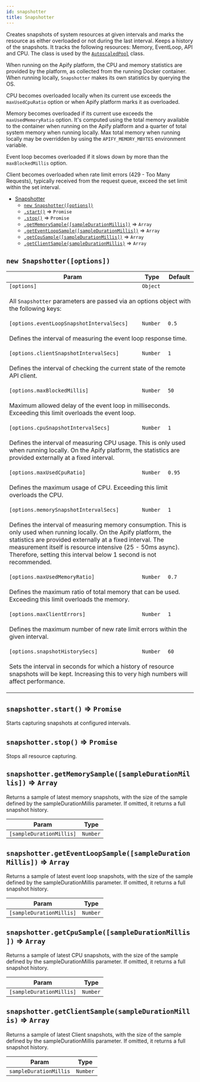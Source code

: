 ```yaml
---
id: snapshotter
title: Snapshotter
---
```

<a name="Snapshotter"></a>

Creates snapshots of system resources at given intervals and marks the resource
as either overloaded or not during the last interval. Keeps a history of the snapshots.
It tracks the following resources: Memory, EventLoop, API and CPU.
The class is used by the [`AutoscaledPool`](autoscaledpool) class.

When running on the Apify platform, the CPU and memory statistics are provided by the platform,
as collected from the running Docker container. When running locally, `Snapshotter`
makes its own statistics by querying the OS.

CPU becomes overloaded locally when its current use exceeds the `maxUsedCpuRatio` option or
when Apify platform marks it as overloaded.

Memory becomes overloaded if its current use exceeds the `maxUsedMemoryRatio` option.
It's computed using the total memory available to the container when running on
the Apify platform and a quarter of total system memory when running locally.
Max total memory when running locally may be overridden by using the `APIFY_MEMORY_MBYTES`
environment variable.

Event loop becomes overloaded if it slows down by more than the `maxBlockedMillis` option.

Client becomes overloaded when rate limit errors (429 - Too Many Requests),
typically received from the request queue, exceed the set limit within the set interval.


* [Snapshotter](snapshotter)
    * [`new Snapshotter([options])`](#new_Snapshotter_new)
    * [`.start()`](#Snapshotter+start) ⇒ `Promise`
    * [`.stop()`](#Snapshotter+stop) ⇒ `Promise`
    * [`.getMemorySample([sampleDurationMillis])`](#Snapshotter+getMemorySample) ⇒ `Array`
    * [`.getEventLoopSample([sampleDurationMillis])`](#Snapshotter+getEventLoopSample) ⇒ `Array`
    * [`.getCpuSample([sampleDurationMillis])`](#Snapshotter+getCpuSample) ⇒ `Array`
    * [`.getClientSample(sampleDurationMillis)`](#Snapshotter+getClientSample) ⇒ `Array`

<a name="new_Snapshotter_new"></a>

## `new Snapshotter([options])`
<table>
<thead>
<tr>
<th>Param</th><th>Type</th><th>Default</th>
</tr>
</thead>
<tbody>
<tr>
<td><code>[options]</code></td><td><code>Object</code></td><td></td>
</tr>
<tr>
<td colspan="3"><p>All <code>Snapshotter</code> parameters are passed
  via an options object with the following keys:</p>
</td></tr><tr>
<td><code>[options.eventLoopSnapshotIntervalSecs]</code></td><td><code>Number</code></td><td><code>0.5</code></td>
</tr>
<tr>
<td colspan="3"><p>Defines the interval of measuring the event loop response time.</p>
</td></tr><tr>
<td><code>[options.clientSnapshotIntervalSecs]</code></td><td><code>Number</code></td><td><code>1</code></td>
</tr>
<tr>
<td colspan="3"><p>Defines the interval of checking the current state
  of the remote API client.</p>
</td></tr><tr>
<td><code>[options.maxBlockedMillis]</code></td><td><code>Number</code></td><td><code>50</code></td>
</tr>
<tr>
<td colspan="3"><p>Maximum allowed delay of the event loop in milliseconds.
  Exceeding this limit overloads the event loop.</p>
</td></tr><tr>
<td><code>[options.cpuSnapshotIntervalSecs]</code></td><td><code>Number</code></td><td><code>1</code></td>
</tr>
<tr>
<td colspan="3"><p>Defines the interval of measuring CPU usage.
  This is only used when running locally. On the Apify platform,
  the statistics are provided externally at a fixed interval.</p>
</td></tr><tr>
<td><code>[options.maxUsedCpuRatio]</code></td><td><code>Number</code></td><td><code>0.95</code></td>
</tr>
<tr>
<td colspan="3"><p>Defines the maximum usage of CPU.
  Exceeding this limit overloads the CPU.</p>
</td></tr><tr>
<td><code>[options.memorySnapshotIntervalSecs]</code></td><td><code>Number</code></td><td><code>1</code></td>
</tr>
<tr>
<td colspan="3"><p>Defines the interval of measuring memory consumption.
  This is only used when running locally. On the Apify platform,
  the statistics are provided externally at a fixed interval.
  The measurement itself is resource intensive (25 - 50ms async).
  Therefore, setting this interval below 1 second is not recommended.</p>
</td></tr><tr>
<td><code>[options.maxUsedMemoryRatio]</code></td><td><code>Number</code></td><td><code>0.7</code></td>
</tr>
<tr>
<td colspan="3"><p>Defines the maximum ratio of total memory that can be used.
  Exceeding this limit overloads the memory.</p>
</td></tr><tr>
<td><code>[options.maxClientErrors]</code></td><td><code>Number</code></td><td><code>1</code></td>
</tr>
<tr>
<td colspan="3"><p>Defines the maximum number of new rate limit errors within
  the given interval.</p>
</td></tr><tr>
<td><code>[options.snapshotHistorySecs]</code></td><td><code>Number</code></td><td><code>60</code></td>
</tr>
<tr>
<td colspan="3"><p>Sets the interval in seconds for which a history of resource snapshots
  will be kept. Increasing this to very high numbers will affect performance.</p>
</td></tr></tbody>
</table>
<a name="Snapshotter+start"></a>

## `snapshotter.start()` ⇒ `Promise`
Starts capturing snapshots at configured intervals.

<a name="Snapshotter+stop"></a>

## `snapshotter.stop()` ⇒ `Promise`
Stops all resource capturing.

<a name="Snapshotter+getMemorySample"></a>

## `snapshotter.getMemorySample([sampleDurationMillis])` ⇒ `Array`
Returns a sample of latest memory snapshots, with the size of the sample defined
by the sampleDurationMillis parameter. If omitted, it returns a full snapshot history.

<table>
<thead>
<tr>
<th>Param</th><th>Type</th>
</tr>
</thead>
<tbody>
<tr>
<td><code>[sampleDurationMillis]</code></td><td><code>Number</code></td>
</tr>
<tr>
</tr></tbody>
</table>
<a name="Snapshotter+getEventLoopSample"></a>

## `snapshotter.getEventLoopSample([sampleDurationMillis])` ⇒ `Array`
Returns a sample of latest event loop snapshots, with the size of the sample defined
by the sampleDurationMillis parameter. If omitted, it returns a full snapshot history.

<table>
<thead>
<tr>
<th>Param</th><th>Type</th>
</tr>
</thead>
<tbody>
<tr>
<td><code>[sampleDurationMillis]</code></td><td><code>Number</code></td>
</tr>
<tr>
</tr></tbody>
</table>
<a name="Snapshotter+getCpuSample"></a>

## `snapshotter.getCpuSample([sampleDurationMillis])` ⇒ `Array`
Returns a sample of latest CPU snapshots, with the size of the sample defined
by the sampleDurationMillis parameter. If omitted, it returns a full snapshot history.

<table>
<thead>
<tr>
<th>Param</th><th>Type</th>
</tr>
</thead>
<tbody>
<tr>
<td><code>[sampleDurationMillis]</code></td><td><code>Number</code></td>
</tr>
<tr>
</tr></tbody>
</table>
<a name="Snapshotter+getClientSample"></a>

## `snapshotter.getClientSample(sampleDurationMillis)` ⇒ `Array`
Returns a sample of latest Client snapshots, with the size of the sample defined
by the sampleDurationMillis parameter. If omitted, it returns a full snapshot history.

<table>
<thead>
<tr>
<th>Param</th><th>Type</th>
</tr>
</thead>
<tbody>
<tr>
<td><code>sampleDurationMillis</code></td><td><code>Number</code></td>
</tr>
<tr>
</tr></tbody>
</table>
